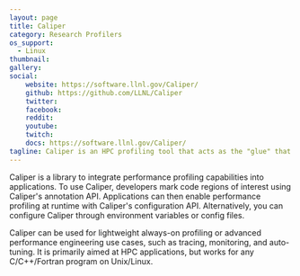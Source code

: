 ```yaml
---
layout: page
title: Caliper
category: Research Profilers
os_support:
  - Linux
thumbnail:
gallery:
social:
    website: https://software.llnl.gov/Caliper/
    github: https://github.com/LLNL/Caliper
    twitter:
    facebook:
    reddit: 
    youtube: 
    twitch: 
    docs: https://software.llnl.gov/Caliper/
tagline: Caliper is an HPC profiling tool that acts as the "glue" that connects various independent context annotations, measurement services, and data processing services.
---
```

Caliper is a library to integrate performance profiling capabilities into applications. To use Caliper, developers mark code regions of interest using Caliper's annotation API. Applications can then enable performance profiling at runtime with Caliper's configuration API. Alternatively, you can configure Caliper through environment variables or config files.

Caliper can be used for lightweight always-on profiling or advanced performance engineering use cases, such as tracing, monitoring, and auto-tuning. It is primarily aimed at HPC applications, but works for any C/C++/Fortran program on Unix/Linux.
